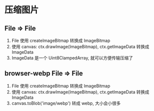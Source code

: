 # 压缩图片

## File => File

1. File 使用 createImageBitmap 转换成 ImageBitmap
2. 使用 canvas: ctx.drawImage(ImageBitmap), ctx.getImageData 转换成 ImageData
3. ImageData 是一个 Uint8ClampedArray, 就可以方便传输压缩了

## browser-webp File => File

1. File 使用 createImageBitmap 转换成 ImageBitmap
2. 使用 canvas: ctx.drawImage(ImageBitmap), ctx.getImageData 转换成 ImageData
3. canvas.toBlob('image/webp') 转成 webp, 大小会小很多
